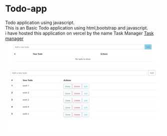 # Todo-app
Todo application using javascript.<br/>
This is an Basic Todo application using html,bootstrap and javascript.<br/>
i have hosted this application on vercel by the name Task Manager <bold>[Task manager](https://task-manager-dusky-ten.vercel.app/)</bold><br/>
![image of app](https://github.com/Akashdeepgupta/Todo-app/blob/main/img1.jpg?raw=true "Initial webpage")<br/>
![image of app](https://github.com/Akashdeepgupta/Todo-app/blob/main/img2.jpg?raw=true "webpage after adding tasks")
